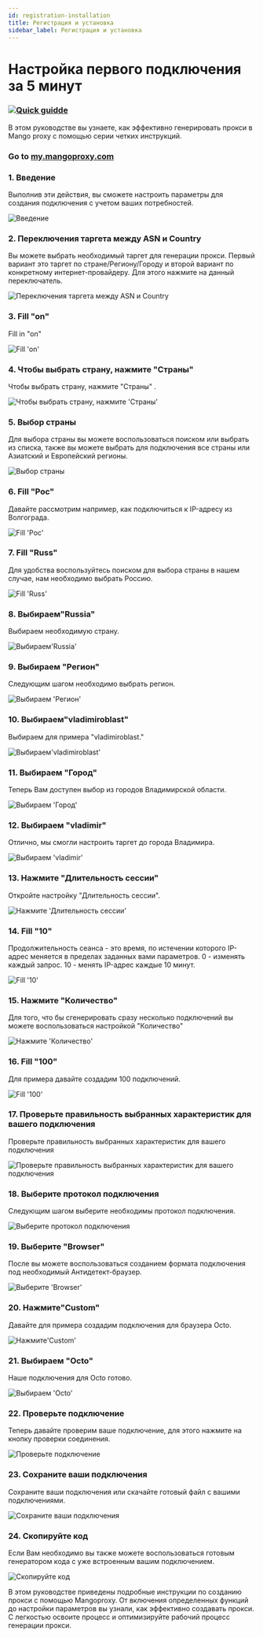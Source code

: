 ```yaml
---
id: registration-installation
title: Регистрация и установка
sidebar_label: Регистрация и установка
---
```

# Настройка первого подключения за 5 минут


### [![Quick guidde](https://static.guidde.com/v0/qg%2F9DwPKzQaDWV5hbDXHcazRFHZBWP2%2FhFJ4ghsPwNYKcUkJMCiQ8o%2FjDWGx8g9db8BJPP3znupFz_cover.png?alt=media&token=9518b16a-cc6c-4746-8f66-adaf260fcd06)](https://app.guidde.com/share/playbooks/hFJ4ghsPwNYKcUkJMCiQ8o)

В этом руководстве вы узнаете, как эффективно генерировать прокси в Mango proxy с помощью серии четких инструкций.

### Go to [my.mangoproxy.com](https://my.mangoproxy.com)

### 1\. Введение

Выполнив эти действия, вы сможете настроить параметры для создания подключения с учетом ваших потребностей.

![Введение](https://static.guidde.com/v0/qg%2F9DwPKzQaDWV5hbDXHcazRFHZBWP2%2FhFJ4ghsPwNYKcUkJMCiQ8o%2FvBCAb7o5Q1jYLy5WF1QHrF_doc.png?alt=media&token=b938b2aa-130b-4cc5-abdb-60f20d50e63f)

### 2\. Переключения таргета между ASN и Country

Вы можете выбрать необходимый таргет для генерации прокси. Первый вариант это таргет по стране/Региону/Городу и второй вариант по конкретному интернет-провайдеру. Для этого нажмите на данный переключатель.

![Переключения таргета между ASN и Country](https://static.guidde.com/v0/qg%2F9DwPKzQaDWV5hbDXHcazRFHZBWP2%2FhFJ4ghsPwNYKcUkJMCiQ8o%2FdHRfTB4UpXovzw7Q9ga6V7_doc.png?alt=media&token=6945d8d4-3006-4862-bc87-75ef796bcd89)

### 3\. Fill "on"

Fill in "on"

![Fill 'on'](https://static.guidde.com/v0/qg%2F9DwPKzQaDWV5hbDXHcazRFHZBWP2%2FhFJ4ghsPwNYKcUkJMCiQ8o%2F4fBemX9wBEhgC8pb4aB8zo_doc.png?alt=media&token=b83de147-6578-4b44-a581-5fb2813b02ae)

### 4\. Чтобы выбрать страну, нажмите "Страны"

Чтобы выбрать страну, нажмите "Страны" .

![Чтобы выбрать страну, нажмите 'Страны'](https://static.guidde.com/v0/qg%2F9DwPKzQaDWV5hbDXHcazRFHZBWP2%2FhFJ4ghsPwNYKcUkJMCiQ8o%2F3Mm1jJ2TsB28b684GiYwij_doc.png?alt=media&token=43aaf64a-189b-4c3f-acd9-3318bb92bd6d)

### 5\. Выбор страны

Для выбора страны вы можете воспользоваться поиском или выбрать из списка, также вы можете выбрать для подключения все страны или Азиатский и Европейский регионы.

![Выбор страны](https://static.guidde.com/v0/qg%2F9DwPKzQaDWV5hbDXHcazRFHZBWP2%2FhFJ4ghsPwNYKcUkJMCiQ8o%2FfX3SmLdVMwBAxZJwxGd7om_doc.png?alt=media&token=c4c05dbb-e4ee-4f20-afed-5512e1df9d4e)

### 6\. Fill "Рос"

Давайте рассмотрим например, как подключиться к IP-адресу из Волгограда.

![Fill 'Рос'](https://static.guidde.com/v0/qg%2F9DwPKzQaDWV5hbDXHcazRFHZBWP2%2FhFJ4ghsPwNYKcUkJMCiQ8o%2FiX9tpmho6xkGdrurYd1PNP_doc.png?alt=media&token=09131f94-dafd-430b-859d-5b4b893111c3)

### 7\. Fill "Russ"

Для удобства воспользуйтесь поиском для выбора страны в нашем случае, нам необходимо выбрать Россию.

![Fill 'Russ'](https://static.guidde.com/v0/qg%2F9DwPKzQaDWV5hbDXHcazRFHZBWP2%2FhFJ4ghsPwNYKcUkJMCiQ8o%2FivZPHaqQU4Zxyz93iPojRD_doc.png?alt=media&token=037c5c77-4de8-4186-aa0d-f0cbd5eb7799)

### 8\. Выбираем"Russia"

Выбираем необходимую страну.

![Выбираем'Russia'](https://static.guidde.com/v0/qg%2F9DwPKzQaDWV5hbDXHcazRFHZBWP2%2FhFJ4ghsPwNYKcUkJMCiQ8o%2F7PRFpWi154nDuQHfLCcjHZ_doc.png?alt=media&token=73eee51d-8e38-4175-a17b-92a1bd8713a0)

### 9\. Выбираем "Регион​"

Следующим шагом необходимо выбрать регион.

![Выбираем 'Регион​'](https://static.guidde.com/v0/qg%2F9DwPKzQaDWV5hbDXHcazRFHZBWP2%2FhFJ4ghsPwNYKcUkJMCiQ8o%2F3sZ4rq216YSuW6DnxTgtLi_doc.png?alt=media&token=0b4761b5-2154-4b2a-902c-cc1094158c11)

### 10\. Выбираем"vladimiroblast"

Выбираем для примера "vladimiroblast."

![Выбираем'vladimiroblast'](https://static.guidde.com/v0/qg%2F9DwPKzQaDWV5hbDXHcazRFHZBWP2%2FhFJ4ghsPwNYKcUkJMCiQ8o%2FjY2cdAJxZdiPkrTSZ44Wmo_doc.png?alt=media&token=e9c8ff6f-30fb-4178-81fd-a1388894a97b)

### 11\. Выбираем "Город​"

Теперь Вам доступен выбор из городов Владимирской области.

![Выбираем 'Город​'](https://static.guidde.com/v0/qg%2F9DwPKzQaDWV5hbDXHcazRFHZBWP2%2FhFJ4ghsPwNYKcUkJMCiQ8o%2Fp7ec5YHsurZtTxWn7sL9Mo_doc.png?alt=media&token=58dc8744-095d-4605-ba87-41bf5aae7ca4)

### 12\. Выбираем "vladimir"

Отлично, мы смогли настроить таргет до города Владимира.

![Выбираем 'vladimir'](https://static.guidde.com/v0/qg%2F9DwPKzQaDWV5hbDXHcazRFHZBWP2%2FhFJ4ghsPwNYKcUkJMCiQ8o%2F4yBQnoWKMoJfcE3EJJ9uwH_doc.png?alt=media&token=7f35ca02-59ea-4182-9dd9-172c059e383d)

### 13\. Нажмите "Длительность сессии"

Откройте настройку "Длительность сессии".

![Нажмите 'Длительность сессии'](https://static.guidde.com/v0/qg%2F9DwPKzQaDWV5hbDXHcazRFHZBWP2%2FhFJ4ghsPwNYKcUkJMCiQ8o%2F5oxscB5HmacAuAyXiEjeRb_doc.png?alt=media&token=33e73b4a-e162-4343-a581-afae10a0a5c6)

### 14\. Fill "10"

Продолжительность сеанса - это время, по истечении которого IP-адрес меняется в пределах заданных вами параметров. 0 - изменять каждый запрос. 10 - менять IP-адрес каждые 10 минут.

![Fill '10'](https://static.guidde.com/v0/qg%2F9DwPKzQaDWV5hbDXHcazRFHZBWP2%2FhFJ4ghsPwNYKcUkJMCiQ8o%2FvJZdwgRoRsS25U2FZaWoZ7_doc.png?alt=media&token=bceef11f-f104-49cb-9a08-0d9406c7fafe)

### 15\. Нажмите "Количество"

Для того, что бы сгенерировать сразу несколько подключений вы можете воспользоваться настройкой "Количество"

![Нажмите 'Количество'](https://static.guidde.com/v0/qg%2F9DwPKzQaDWV5hbDXHcazRFHZBWP2%2FhFJ4ghsPwNYKcUkJMCiQ8o%2Frzd2iZQipcZYPAgaPvi6y2_doc.png?alt=media&token=417ead9f-c192-4178-a167-9a67760986b0)

### 16\. Fill "100"

Для примера давайте создадим 100 подключений.

![Fill '100'](https://static.guidde.com/v0/qg%2F9DwPKzQaDWV5hbDXHcazRFHZBWP2%2FhFJ4ghsPwNYKcUkJMCiQ8o%2FvjweRkVYfvE4CsADpsJp9m_doc.png?alt=media&token=86224522-f5b5-46e4-acc3-b0a822be837e)

### 17\. Проверьте правильность выбранных характеристик для вашего подключения

Проверьте правильность выбранных характеристик для вашего подключения

![Проверьте правильность выбранных характеристик для вашего подключения](https://static.guidde.com/v0/qg%2F9DwPKzQaDWV5hbDXHcazRFHZBWP2%2FhFJ4ghsPwNYKcUkJMCiQ8o%2F8hvPWgqjSh2RMdRqvb64tr_doc.png?alt=media&token=d1cb729c-bc7d-4675-98ca-decf5ffe2474)

### 18\. Выберите протокол подключения

Следующим шагом выберите необходимы протокол подключения.

![Выберите протокол подключения](https://static.guidde.com/v0/qg%2F9DwPKzQaDWV5hbDXHcazRFHZBWP2%2FhFJ4ghsPwNYKcUkJMCiQ8o%2FifdcHQePdQEkmmwQKSYMrX_doc.png?alt=media&token=cef4da02-9dbc-4552-b093-c962f9e331f1)

### 19\. Выберите "Browser"

После вы можете воспользоваться созданием формата подключения под необходимый Антидетект-браузер.

![Выберите 'Browser'](https://static.guidde.com/v0/qg%2F9DwPKzQaDWV5hbDXHcazRFHZBWP2%2FhFJ4ghsPwNYKcUkJMCiQ8o%2FhRFQCdhe2HeZvBY3h9Bs45_doc.png?alt=media&token=76063670-6a3e-44aa-a614-7108d11acdcf)

### 20\. Нажмите"Custom"

Давайте для примера создадим подключения для браузера Octo.

![Нажмите'Custom'](https://static.guidde.com/v0/qg%2F9DwPKzQaDWV5hbDXHcazRFHZBWP2%2FhFJ4ghsPwNYKcUkJMCiQ8o%2FuWjpTYW2mmNj7wBMBbWkRs_doc.png?alt=media&token=8abd2b7b-e76e-467e-8731-745912e7413d)

### 21\. Выбираем "Octo"

Наше подключения для Octo готово.

![Выбираем 'Octo'](https://static.guidde.com/v0/qg%2F9DwPKzQaDWV5hbDXHcazRFHZBWP2%2FhFJ4ghsPwNYKcUkJMCiQ8o%2F3SS1oZLJtkna13XELVrHM2_doc.png?alt=media&token=bdadc91e-782a-4d9d-b68d-56562fac314c)

### 22\. Проверьте подключение

Теперь давайте проверим ваше подключение, для этого нажмите на кнопку проверки соединения.

![Проверьте подключение](https://static.guidde.com/v0/qg%2F9DwPKzQaDWV5hbDXHcazRFHZBWP2%2FhFJ4ghsPwNYKcUkJMCiQ8o%2Fkhm2wD5VSJyjo6DF1e9KtL_doc.png?alt=media&token=38dab78c-296d-4495-b142-32699dcdb053)

### 23\. Сохраните ваши подключения

Сохраните ваши подключения или скачайте готовый файл с вашими подключениями.

![Сохраните ваши подключения](https://static.guidde.com/v0/qg%2F9DwPKzQaDWV5hbDXHcazRFHZBWP2%2FhFJ4ghsPwNYKcUkJMCiQ8o%2F6STEPNFLzLmCRF6Hj2uFMs_doc.png?alt=media&token=2696e467-6f67-4e68-84f3-941072b7937b)

### 24\. Скопируйте код

Если Вам необходимо вы также можете воспользоваться готовым генератором кода с уже встроенным вашим подключением.

![Скопируйте код](https://static.guidde.com/v0/qg%2F9DwPKzQaDWV5hbDXHcazRFHZBWP2%2FhFJ4ghsPwNYKcUkJMCiQ8o%2Fm5EoiXfxWQTSSxVvYSXQu4_doc.png?alt=media&token=fca43bdb-f6a7-45fd-ab82-f87cefea522f)

В этом руководстве приведены подробные инструкции по созданию прокси с помощью Mangoproxy. От включения определенных функций до настройки параметров вы узнали, как эффективно создавать прокси. С легкостью освоите процесс и оптимизируйте рабочий процесс генерации прокси.
